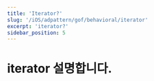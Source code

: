 ```yaml
---
title: 'Iterator?'
slug: '/iOS/adpattern/gof/behavioral/iterator'
excerpt: 'iterator?'
sidebar_position: 5
---
```


# iterator 설명합니다.